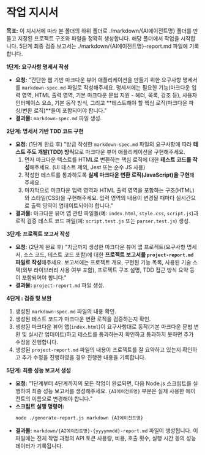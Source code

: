 # 작업 지시서

**목표:** 이 지시서에 따라 본 폴더의 하위 폴더로 ./markdown/{AI에이전트명} 폴더를 만들고 지정된 프로젝트 구조와 파일을 정확히 생성합니다. 해당 폴더에서 작업을 시작합니다.
          5단계 최종 검증 보고서는 ./markdown/{AI에이전트명}-report.md 파일에 기록합니다.


**1단계: 요구사항 명세서 작성**

*   **요청:** "간단한 웹 기반 마크다운 뷰어 애플리케이션을 만들기 위한 요구사항 명세서를 `markdown-spec.md` 파일로 작성해주세요. 명세서에는 필요한 기능(마크다운 입력 영역, HTML 출력 영역, 기본 마크다운 문법 지원 - 헤더, 목록, 강조 등), 사용자 인터페이스 요소, 기본 동작 방식, 그리고 **테스트해야 할 핵심 로직(마크다운 파싱/변환 로직)**들이 포함되어야 합니다."
*   **결과물:** `markdown-spec.md` 파일 생성.

**2단계: 명세서 기반 TDD 코드 구현**

*   **요청:** (1단계 완료 후) "방금 작성한 `markdown-spec.md` 파일의 요구사항에 따라 **테스트 주도 개발(TDD) 방식**으로 마크다운 뷰어 애플리케이션을 구현해주세요.
    1.  먼저 마크다운 텍스트를 HTML로 변환하는 핵심 로직에 대한 **테스트 코드를 작성**해주세요. (UI 테스트 제외, Jest 또는 순수 JS 사용)
    2.  작성한 테스트를 통과하도록 **실제 마크다운 변환 로직(JavaScript)을 구현**해주세요.
    3.  마지막으로 마크다운 입력 영역과 HTML 출력 영역을 포함하는 구조(HTML)와 스타일(CSS)을 구현해주세요. 입력 영역의 내용이 변경될 때마다 실시간으로 출력 영역이 업데이트되어야 합니다."
*   **결과물:** 마크다운 뷰어 앱 관련 파일들(예: `index.html`, `style.css`, `script.js`)과 로직 검증 테스트 코드 파일(예: `script.test.js` 또는 `parser.test.js`) 생성.

**3단계: 프로젝트 보고서 작성**

*   **요청:** (2단계 완료 후) "지금까지 생성한 마크다운 뷰어 앱 프로젝트(요구사항 명세서, 소스 코드, 테스트 코드 포함)에 대한 **프로젝트 보고서를 `project-report.md` 파일로 작성**해주세요. 보고서에는 프로젝트 개요, 구현된 기능 목록, 사용된 기술 스택(외부 라이브러리 사용 여부 포함), 프로젝트 구조 설명, TDD 접근 방식 요약 등이 포함되어야 합니다."
*   **결과물:** `project-report.md` 파일 생성.

**4단계 : 검증 및 보완**

1.  생성된 `markdown-spec.md` 파일의 내용 확인.
2.  생성된 테스트 코드가 마크다운 변환 로직을 검증하는지 확인.
3.  생성된 마크다운 뷰어 앱(`index.html`)이 요구사항대로 동작(기본 마크다운 문법 변환 및 실시간 업데이트)하고 테스트를 통과하는지 확인하고 통과하지 못하면 추가 수정을 진행합니다.
4.  생성된 `project-report.md` 파일의 내용이 프로젝트를 잘 요약하고 있는지 확인하고 추가 수정을 진행하였을 경우 진행한 내용을 기록합니다.

**5단계: 최종 성능 보고서 생성**

*   **요청:** "1단계부터 4단계까지의 모든 작업이 완료되면, 다음 Node.js 스크립트를 실행하여 최종 성능 보고서를 생성해주세요. `{AI에이전트명}` 부분은 실제 사용한 에이전트의 이름으로 변경해야 합니다."
*   **스크립트 실행 명령어:**
    ```bash
    node ./generate-report.js markdown {AI에이전트명}
    ```
*   **결과물:** `markdown/{AI에이전트명}-{yyyymmdd}-report.md` 파일이 생성됩니다. 이 파일에는 전체 작업 과정의 API 토큰 사용량, 비용, 호출 횟수, 실행 시간 등의 성능 데이터가 기록됩니다.

